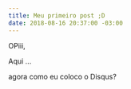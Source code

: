```yaml
---
title: Meu primeiro post ;D
date: 2018-08-16 20:37:00 -03:00
---
```


OPiii,

Aqui ... 


agora como eu coloco o Disqus?